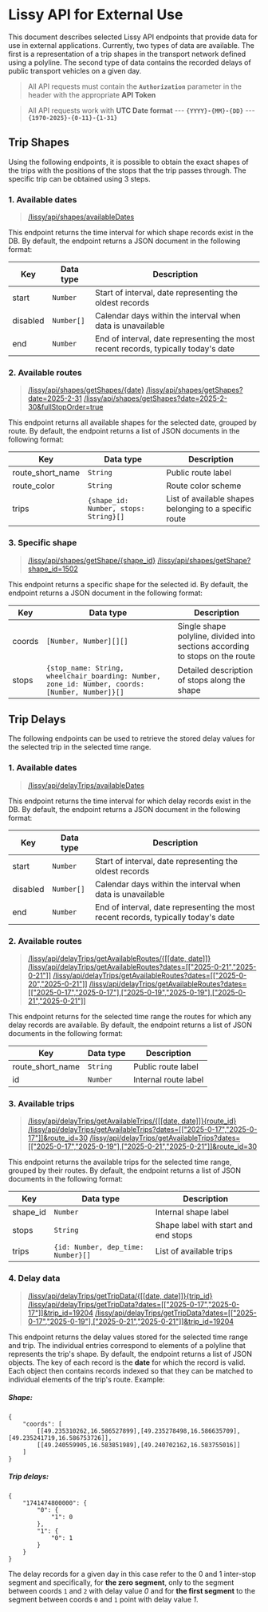 ﻿# Lissy API for External Use


This document describes selected Lissy API endpoints that provide data for use in external applications. Currently, two types of data are available. The first is a representation of a trip shapes in the transport network defined using a polyline. The second type of data contains the recorded delays of public transport vehicles on a given day.

> All API requests must contain the **`Authorization`** parameter in the header with the appropriate **API Token**

> All API requests work with **UTC Date format** --- **`{YYYY}-{MM}-{DD}`** --- **`{1970-2025}-{0-11}-{1-31}`**

## Trip Shapes

Using the following endpoints, it is possible to obtain the exact shapes of the trips with the positions of the stops that the trip passes through. The specific trip can be obtained using 3 steps.

### 1. Available dates

> [/lissy/api/shapes/availableDates]()

This endpoint returns the time interval for which shape records exist in the DB. By default, the endpoint returns a JSON document in the following format:

|Key |Data type|Description|
|-|-|-|
|start|`Number`|Start of interval, date representing the oldest records|
|disabled|`Number[]`|Calendar days within the interval when data is unavailable|
|end|`Number`|End of interval, date representing the most recent records, typically today's date|

### 2. Available routes

> [/lissy/api/shapes/getShapes/{date}]()
> [/lissy/api/shapes/getShapes?date=2025-2-31]()
> [/lissy/api/shapes/getShapes?date=2025-2-30&fullStopOrder=true]()

This endpoint returns all available shapes for the selected date, grouped by route. By default, the endpoint returns a list of JSON documents in the following format:

|Key|Data type|Description|
|-|-|-|
|route_short_name|`String`|Public route label|
|route_color|`String`|Route color scheme|
|trips|`{shape_id: Number, stops: String}[]`|List of available shapes belonging to a specific route|

### 3. Specific shape

> [/lissy/api/shapes/getShape/{shape_id}]()
> [/lissy/api/shapes/getShape?shape_id=1502]()

This endpoint returns a specific shape for the selected id. By default, the endpoint returns a JSON document in the following format:

|Key|Data type|Description|
|-|-|-|
|coords|`[Number, Number][][]`|Single shape polyline, divided into sections according to stops on the route|
|stops|`{stop_name: String, wheelchair_boarding: Number, zone_id: Number, coords: [Number, Number]}[]`|Detailed description of stops along the shape|

## Trip Delays

The following endpoints can be used to retrieve the stored delay values for the selected trip in the selected time range.

### 1. Available dates

> [/lissy/api/delayTrips/availableDates]()

This endpoint returns the time interval for which delay records exist in the DB. By default, the endpoint returns a JSON document in the following format:

|Key|Data type|Description|
|-|-|-|
|start|`Number`|Start of interval, date representing the oldest records|
|disabled|`Number[]`|Calendar days within the interval when data is unavailable|
|end|`Number`|End of interval, date representing the most recent records, typically today's date|

### 2. Available routes

> [/lissy/api/delayTrips/getAvailableRoutes/{\[\[date, date\]\]}]()
> [/lissy/api/delayTrips/getAvailableRoutes?dates=[["2025-0-21","2025-0-21"]]]()
> [/lissy/api/delayTrips/getAvailableRoutes?dates=[["2025-0-20","2025-0-21"]]]()
> [/lissy/api/delayTrips/getAvailableRoutes?dates=[["2025-0-17","2025-0-17"],["2025-0-19","2025-0-19"],["2025-0-21","2025-0-21"]]]()

This endpoint returns for the selected time range the routes for which any delay records are available. By default, the endpoint returns a list of JSON documents in the following format:

|Key|Data type|Description|
|-|-|-|
|route_short_name|`String`|Public route label|
|id|`Number`|Internal route label|

### 3. Available trips

> [/lissy/api/delayTrips/getAvailableTrips/{\[\[date, date\]\]}{route_id}]()
> [/lissy/api/delayTrips/getAvailableTrips?dates=[["2025-0-17","2025-0-17"]]&route_id=30]()
> [/lissy/api/delayTrips/getAvailableTrips?dates=[["2025-0-17","2025-0-19"],["2025-0-21","2025-0-21"]]&route_id=30]()

This endpoint returns the available trips for the selected time range, grouped by their routes. By default, the endpoint returns a list of JSON documents in the following format:

|Key|Data type|Description|
|-|-|-|
|shape_id|`Number`|Internal shape label|
|stops|`String`|Shape label with start and end stops|
|trips|`{id: Number, dep_time: Number}[]`|List of available trips|

### 4. Delay data

> [/lissy/api/delayTrips/getTripData/{\[\[date, date\]\]}{trip_id}]()
> [/lissy/api/delayTrips/getTripData?dates=[["2025-0-17","2025-0-17"]]&trip_id=19204]()
> [/lissy/api/delayTrips/getTripData?dates=[["2025-0-17","2025-0-19"],["2025-0-21","2025-0-21"]]&trip_id=19204]()

This endpoint returns the delay values stored for the selected time range and trip. The individual entries correspond to elements of a polyline that represents the trip's shape. By default, the endpoint returns a list of JSON objects. The key of each record is the **date** for which the record is valid. Each object then contains records indexed so that they can be matched to individual elements of the trip's route. Example:

##### Shape:

    {
		"coords": [
			[[49.235310262,16.586527899],[49.235278498,16.586635709],[49.235241719,16.586753726]],
			[[49.240559905,16.583851989],[49.240702162,16.583755016]]
		]
	}

##### Trip delays:

    {
		"1741474800000": {
			"0": {
				"1": 0
			},
			"1": {
				"0": 1
			}
		}
	}

The delay records for a given day in this case refer to the 0 and 1 inter-stop segment and specifically, for **the zero segment**, only to the segment between coords `1` and `2` with delay value *0* and for **the first segment** to the segment between coords `0` and `1` point with delay value *1*.
